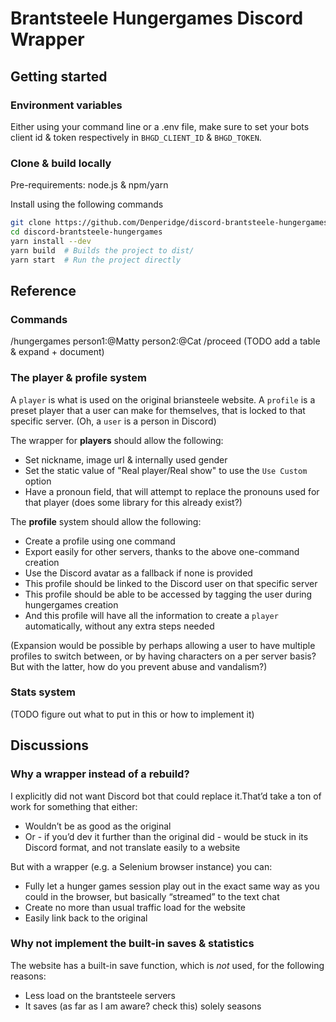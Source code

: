 # Brantsteele Hungergames Discord Wrapper

## Getting started

### Environment variables
Either using your command line or a .env file, make sure to set your bots client id & token respectively in `BHGD_CLIENT_ID` & `BHGD_TOKEN`.

### Clone & build locally
Pre-requirements: node.js & npm/yarn

Install using the following commands
```bash
git clone https://github.com/Denperidge/discord-brantsteele-hungergames.git
cd discord-brantsteele-hungergames
yarn install --dev
yarn build  # Builds the project to dist/
yarn start  # Run the project directly
```

## Reference
### Commands
/hungergames person1:@Matty person2:@Cat
/proceed
(TODO add a table & expand + document)

### The player & profile system
A `player` is what is used on the original briansteele website. A `profile` is a preset player that a user can make for themselves, that is locked to that specific server. (Oh, a `user` is a person in Discord)

The wrapper for **players** should allow the following:
- Set nickname, image url & internally used gender 
- Set the static value of "Real player/Real show" to use the `Use Custom` option
- Have a pronoun field, that will attempt to replace the pronouns used for that player (does some library for this already exist?)

The **profile** system should allow the following:
- Create a profile using one command
- Export easily for other servers, thanks to the above one-command creation
- Use the Discord avatar as a fallback if none is provided
- This profile should be linked to the Discord user on that specific server
- This profile should be able to be accessed by tagging the user during hungergames creation
- And this profile will have all the information to create a `player` automatically, without any extra steps needed


(Expansion would be possible by perhaps allowing a user to have multiple profiles to switch between, or by having characters on a per server basis? But with the latter, how do you prevent abuse and vandalism?)


### Stats system
(TODO figure out what to put in this or how to implement it)

## Discussions
### Why a wrapper instead of a rebuild?
I explicitly did not want Discord bot that could replace it.That’d take a ton of work for something that either:
- Wouldn’t be as good as the original
- Or - if you’d dev it further than the original did - would be stuck in its Discord format, and not translate easily to a website

But with a wrapper (e.g. a Selenium browser instance) you can:
- Fully let a hunger games session play out in the exact same way as you could in the browser, but basically “streamed” to the text chat
- Create no more than usual traffic load for the website
- Easily link back to the original

### Why not implement the built-in saves & statistics
The website has a built-in save function, which is *not* used, for the following reasons:
- Less load on the brantsteele servers
- It saves (as far as I am aware? check this) solely seasons

